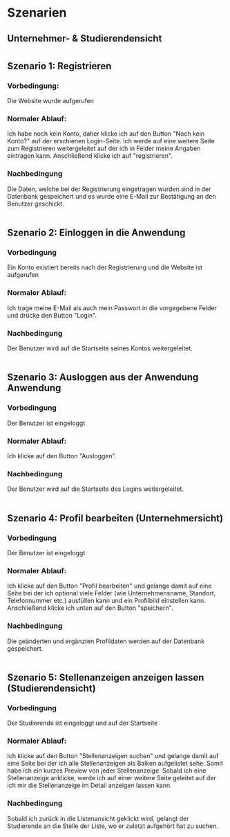 # **Szenarien**
## Unternehmer- & Studierendensicht
#
## **Szenario 1: Registrieren** 
### **Vorbedingung:**
Die Website wurde aufgerufen  <br/>
### **Normaler Ablauf:**
Ich habe noch kein Konto, daher klicke ich auf den Button "Noch kein Konto?" auf der erschienen Login-Seite. 
Ich werde auf eine weitere Seite zum Registrieren weitergeleitet auf der ich in Felder meine Angaben eintragen kann. Anschließend klicke ich auf "registrieren".<br/>
### **Nachbedingung**
Die Daten, welche bei der Registrierung eingetragen wurden sind in der Datenbank gespeichert und es wurde eine E-Mail zur Bestätigung an den Benutzer geschickt.
<br/><br/>

## **Szenario 2: Einloggen in die Anwendung**
### **Vorbedingung**
Ein Konto existiert bereits nach der Registrierung und die Website ist aufgerufen
### **Normaler Ablauf:**
Ich trage meine E-Mail als auch mein Passwort in die vorgegebene Felder und drücke den Button "Login". 
<br/>
### **Nachbedingung**
Der Benutzer wird auf die Startseite seines Kontos weitergeleitet. 
<br/><br/>

## **Szenario 3: Ausloggen aus der Anwendung Anwendung**
### **Vorbedingung**
Der Benutzer ist eingeloggt
### **Normaler Ablauf:**
Ich klicke auf den Button "Ausloggen".
<br/>
### **Nachbedingung**
Der Benutzer wird auf die Startseite des Logins weitergeleitet.
<br/><br/>

## **Szenario 4: Profil bearbeiten (Unternehmersicht)**
### **Vorbedingung**
Der Benutzer ist eingeloggt
### **Normaler Ablauf:**
Ich klicke auf den Button "Profil bearbeiten" und gelange damit auf eine Seite bei der ich optional viele Felder (wie Unternehmensname, Standort, Telefonnummer etc.) ausfüllen kann und ein Profilbild einstellen kann. Anschließend klicke ich unten auf den Button "speichern".
<br/>
### **Nachbedingung**
Die geänderten und ergänzten Profildaten werden auf der Datenbank gespeichert. 
<br/><br/>


## **Szenario 5: Stellenanzeigen anzeigen lassen (Studierendensicht)**
### **Vorbedingung**
Der Studierende ist eingeloggt und auf der Startseite
### **Normaler Ablauf:**
Ich klicke auf den Button "Stellenanzeigen suchen" und gelange damit auf eine Seite bei der ich alle Stellenanzeigen als Balken aufgelistet sehe. Somit habe ich ein kurzes Preview von jeder Stellenanzeige. Sobald ich eine Stellenanzeige anklicke, werde ich auf einer weitere Seite geleitet auf der ich mir die Stellenanzeige im Detail anzeigen lassen kann. 
<br/>
### **Nachbedingung**
Sobald ich zurück in die Listenansicht geklickt wird, gelangt der Studierende an die Stelle der Liste, wo er zuletzt aufgehört hat zu suchen.
<br/><br/>
